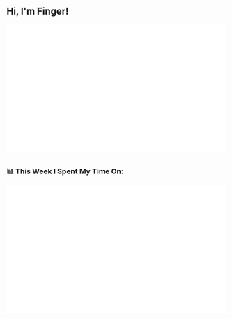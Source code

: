 <h2> Hi, I'm Finger!</h2>

<img align="right" src="https://raw.githubusercontent.com/spianmo/github-stats/master/generated/overview.svg#gh-light-mode-only">

<!-- <img align="right" height="160em" src="https://github-readme-stats-eight-theta.vercel.app/api/top-langs/?username=spianmo&layout=compact&langs_count=8&theme=algolia"/>	 -->
	
```go
package main

type Me struct {
	Name   string
	Job    string
	Code   string
	Skills string
}

func main() {
	me := &Me{
		Name:   "Finger",
		Job:    "Client-side Engineer",
		Code:   "Java, Kotlin, C#, Rust and C++ and Others",
		Skills: "Android, Security, Cross-platform client, NLP, CV, ASR ^o^",
	}
	_ = me
}
```


<h3>📊 This Week I Spent My Time On:</h3>
<img align='right' src="https://raw.githubusercontent.com/spianmo/github-stats/master/generated/languages.svg#gh-light-mode-only">

<!--START_SECTION:waka-->

```txt
Kotlin                 5 hrs 26 mins   ████████▒░░░░░░░░░░░░░░░░   33.87 %
TypeScript             2 hrs 49 mins   ████▒░░░░░░░░░░░░░░░░░░░░   17.53 %
Dart                   2 hrs 34 mins   ████░░░░░░░░░░░░░░░░░░░░░   15.95 %
Markdown               1 hr 12 mins    ██░░░░░░░░░░░░░░░░░░░░░░░   07.49 %
YAML                   57 mins         █▒░░░░░░░░░░░░░░░░░░░░░░░   05.93 %
```

<!--END_SECTION:waka-->
